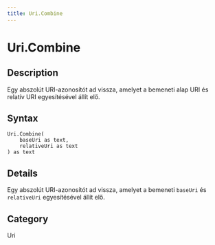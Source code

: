 ```yaml
---
title: Uri.Combine
---
```


# Uri.Combine


## Description

Egy abszolút URI-azonosítót ad vissza, amelyet a bemeneti alap URI és relatív URI egyesítésével állít elő.


## Syntax

```powerquery
Uri.Combine(
    baseUri as text,
    relativeUri as text
) as text
```


## Details

Egy abszolút URI-azonosítót ad vissza, amelyet a bemeneti <code>baseUri</code> és <code>relativeUri</code> egyesítésével állít elő.



## Category
Uri
